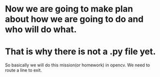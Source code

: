  # Now we are going to make plan about how we are going to do and who will do what.
 # That is why there is not a .py file yet.

 So basically we will do this mission(or homework) in opencv.
 We need to route a line to exit.

 